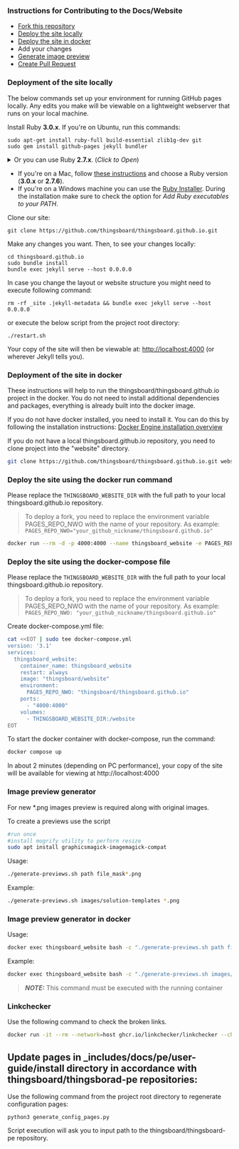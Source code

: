 ### Instructions for Contributing to the Docs/Website

* [Fork this repository](https://help.github.com/articles/fork-a-repo/)
* [Deploy the site locally](#deployment-of-the-site-locally)
* [Deploy the site in docker](#deployment-of-the-site-in-docker)
* Add your changes
* [Generate image preview](#image-preview-generator)
* [Create Pull Request](https://help.github.com/articles/creating-a-pull-request/)

### Deployment of the site locally

The below commands set up your environment for running GitHub pages locally. 
Any edits you make will be viewable on a lightweight webserver that runs on your local machine.

Install Ruby **3.0.x**. If you're on Ubuntu, run this commands:

    sudo apt-get install ruby-full build-essential zlib1g-dev git
    sudo gem install github-pages jekyll bundler


<details><summary>Or you can use Ruby <b>2.7.x</b>. (<i>Click to Open</i>)</summary>

<p>If you're on Ubuntu 20.04 LTS, run these commands:</p>
<pre>
    sudo apt-get install software-properties-common
    sudo apt-add-repository ppa:brightbox/ruby-ng
    sudo apt-get update
    sudo apt-get install make ruby ruby-dev libffi-dev g++ zlib1g-dev
    sudo gem install github-pages
    sudo gem install jekyll bundler
</pre>

</details>

* If you're on a Mac, follow [these instructions](https://gorails.com/setup/osx/) and choose a Ruby version (**3.0.x** or **2.7.6**).  
* If you're on a Windows machine you can use the [Ruby Installer](https://rubyinstaller.org/downloads/). During the installation make sure to check the option for *Add Ruby executables to your PATH*.  

Clone our site:  

	git clone https://github.com/thingsboard/thingsboard.github.io.git

Make any changes you want. Then, to see your changes locally:  

	cd thingsboard.github.io
	sudo bundle install
	bundle exec jekyll serve --host 0.0.0.0
	
In case you change the layout or website structure you might need to execute following command:

    rm -rf _site .jekyll-metadata && bundle exec jekyll serve --host 0.0.0.0
        
or execute the below script from the project root directory:
        
    ./restart.sh


Your copy of the site will then be viewable at: [http://localhost:4000](http://localhost:4000)
(or wherever Jekyll tells you).

### Deployment of the site in docker

These instructions will help to run the thingsboard/thingsboard.github.io project in the docker. You do not need to install additional dependencies and packages, everything is already built into the docker image.

If you do not have docker installed, you need to install it. You can do this by following the installation instructions: [Docker Engine installation overview](https://docs.docker.com/engine/install/)

If you do not have a local thingsboard.github.io repository, you need to clone project into the "website" directory.

```bash
git clone https://github.com/thingsboard/thingsboard.github.io.git website
```
### Deploy the site using the docker run command

Please replace the `THINGSBOARD_WEBSITE_DIR` with the full path to your local thingsboard.github.io repository.
>To deploy a fork, you need to replace the environment variable PAGES_REPO_NWO with the name of your repository.
As example: \
`PAGES_REPO_NWO="your_github_nickname/thingsboard.github.io"`

```bash
docker run --rm -d -p 4000:4000 --name thingsboard_website -e PAGES_REPO_NWO="thingsboard/thingsboard.github.io" --volume="THINGSBOARD_WEBSITE_DIR:/website" thingsboard/website
```



### Deploy the site using the docker-compose file

Please replace the `THINGSBOARD_WEBSITE_DIR` with the full path to your local thingsboard.github.io repository.

>To deploy a fork, you need to replace the environment variable PAGES_REPO_NWO with the name of your repository.
As example:\
`PAGES_REPO_NWO: "your_github_nickname/thingsboard.github.io"`

Create docker-compose.yml file:

```bash
cat <<EOT | sudo tee docker-compose.yml
version: '3.1'
services:
  thingsboard_website:
    container_name: thingsboard_website
    restart: always
    image: "thingsboard/website"
    environment:
      PAGES_REPO_NWO: "thingsboard/thingsboard.github.io"
    ports:
      - "4000:4000"
    volumes:
      - THINGSBOARD_WEBSITE_DIR:/website
EOT
```

To start the docker container with docker-compose, run the command:

```bash
docker compose up
```

In about 2 minutes (depending on PC performance), your copy of the site will be available for viewing at http://localhost:4000


### Image preview generator

For new *.png images preview is required along with original images.

To create a previews use the script
````bash
#run once
#install mogrify utility to perform resize 
sudo apt install graphicsmagick-imagemagick-compat
````
Usage:
```bash
./generate-previews.sh path file_mask*.png
```
Example:
```bash
./generate-previews.sh images/solution-templates *.png
```

### Image preview generator in docker

Usage:
```bash
docker exec thingsboard_website bash -c "./generate-previews.sh path file_mask*.png"

```

Example:
```bash
docker exec thingsboard_website bash -c "./generate-previews.sh images/solution-templates *.png"

```
> **_NOTE:_** This command must be executed with the running container

### Linkchecker

Use the following command to check the broken links.

```bash
docker run -it --rm --network=host ghcr.io/linkchecker/linkchecker --check-extern http://0.0.0.0:4000/
```

## Update pages in _includes/docs/pe/user-guide/install directory in accordance with thingsboard/thingsborad-pe repositories: 

Use the following command from the project root directory to regenerate configuration pages:
    
    python3 generate_config_pages.py

Script execution will ask you to input path to the thingsboard/thingsboard-pe repository.
